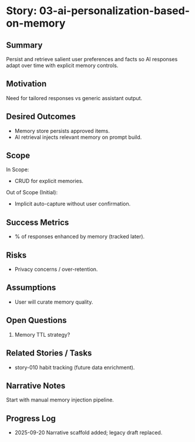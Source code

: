 <!-- Normalized from legacy mixed format on 2025-09-20 -->
# Story: 03-ai-personalization-based-on-memory

## Summary
Persist and retrieve salient user preferences and facts so AI responses adapt over time with explicit memory controls.

## Motivation
Need for tailored responses vs generic assistant output.

## Desired Outcomes
- Memory store persists approved items.
- AI retrieval injects relevant memory on prompt build.

## Scope
In Scope:
- CRUD for explicit memories.

Out of Scope (Initial):
- Implicit auto-capture without user confirmation.

## Success Metrics
- % of responses enhanced by memory (tracked later).

## Risks
- Privacy concerns / over-retention.

## Assumptions
- User will curate memory quality.

## Open Questions
1. Memory TTL strategy?

## Related Stories / Tasks
- story-010 habit tracking (future data enrichment).

## Narrative Notes
Start with manual memory injection pipeline.

## Progress Log
- 2025-09-20 Narrative scaffold added; legacy draft replaced.
